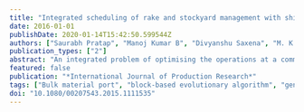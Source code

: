 ```yaml
---
title: "Integrated scheduling of rake and stockyard management with ship berthing: A block based evolutionary algorithm"
date: 2016-01-01
publishDate: 2020-01-14T15:42:50.599544Z
authors: ["Saurabh Pratap", "Manoj Kumar B", "Divyanshu Saxena", "M. K. Tiwari"]
publication_types: ["2"]
abstract: "An integrated problem of optimising the operations at a commercial bulk material port terminal is studied in this paper. We simultaneously optimise the stockyard operations and rake schedule for outbound cargo, in conjunction with the arriving vessels and the status of the stockyards at the port. A mixed integer linear programming model for the problem is developed while incorporating the inherent complexities of the integrated model. To solve the real-life instances, two heuristic methods are proposed specifically for the considered problem. Firstly, genetic algorithm coupled with a greedy heuristic and later, block-based evolutionary algorithm (BBEA) is employed. After applying both techniques, we obtain the optimised schedule for loading of rakes and allotment of stockyard space for vessels as well as rakes at the terminal. Finally, we test the results of both models in three traffic scenarios between themselves and with real-life data from a port situated along the Eastern coast of India. The study resulted in significant reduction of turnaround time for rakes at the port terminal, which in turn lead to monetary savings. The model also automates the day to day operational decision-making at the port."
featured: false
publication: "*International Journal of Production Research*"
tags: ["Bulk material port", "block-based evolutionary algorithm", "genetic algorithm", "integrated scheduling", "rake scheduling", "stockyard management"]
doi: "10.1080/00207543.2015.1111535"
---
```


